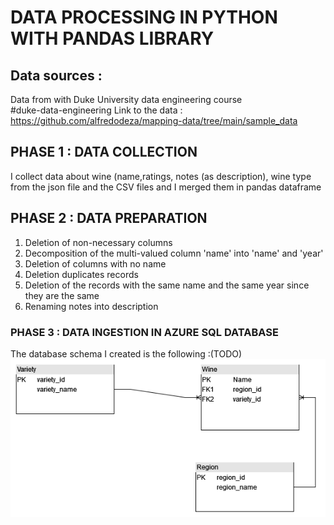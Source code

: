 # DATA PROCESSING IN PYTHON WITH PANDAS LIBRARY

## Data sources : 
Data from with Duke University data engineering course  
\#duke-data-engineering
Link to the data : https://github.com/alfredodeza/mapping-data/tree/main/sample_data

## PHASE 1 : DATA COLLECTION 
I collect data about wine (name,ratings, notes (as description), wine type from the json file and the CSV files and I merged them in pandas dataframe
## PHASE 2 : DATA PREPARATION

1. Deletion of non-necessary columns
2. Decomposition of the multi-valued column 'name' into 'name' and 'year'
3. Deletion of columns with no name
4. Deletion duplicates records
5. Deletion of the records with the same name and the same year since they are the same
6. Renaming notes into description

### PHASE 3 : DATA INGESTION IN AZURE SQL DATABASE
The database schema I created is the following :(TODO)
![AZURE SCHEMA](wine.drawio.png)
